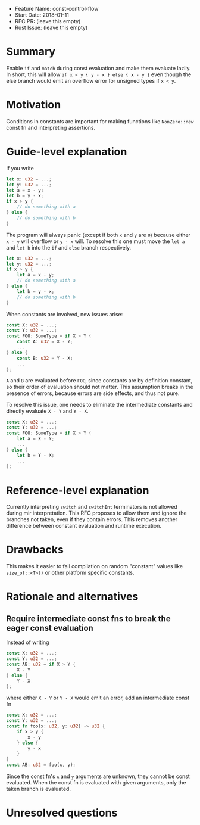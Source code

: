 - Feature Name: const-control-flow
- Start Date: 2018-01-11
- RFC PR: (leave this empty)
- Rust Issue: (leave this empty)

# Summary
[summary]: #summary

Enable `if` and `match` during const evaluation and make them evaluate lazily.
In short, this will allow `if x < y { y - x } else { x - y }` even though the
else branch would emit an overflow error for unsigned types if `x < y`.

# Motivation
[motivation]: #motivation

Conditions in constants are important for making functions like `NonZero::new`
const fn and interpreting assertions.

# Guide-level explanation
[guide-level-explanation]: #guide-level-explanation

If you write

```rust
let x: u32 = ...;
let y: u32 = ...;
let a = x - y;
let b = y - x;
if x > y {
    // do something with a
} else {
    // do something with b
}
```

The program will always panic (except if both `x` and `y` are `0`) because
either `x - y` will overflow or `y - x` will. To resolve this one must move the
`let a` and `let b` into the `if` and `else` branch respectively.

```rust
let x: u32 = ...;
let y: u32 = ...;
if x > y {
    let a = x - y;
    // do something with a
} else {
    let b = y - x;
    // do something with b
}
```

When constants are involved, new issues arise:

```rust
const X: u32 = ...;
const Y: u32 = ...;
const FOO: SomeType = if X > Y {
    const A: u32 = X - Y;
    ...
} else {
    const B: u32 = Y - X;
    ...
};
```

`A` and `B` are evaluated before `FOO`, since constants are by definition
constant, so their order of evaluation should not matter. This assumption breaks
in the presence of errors, because errors are side effects, and thus not pure.

To resolve this issue, one needs to eliminate the intermediate constants and
directly evaluate `X - Y` and `Y - X`.

```rust
const X: u32 = ...;
const Y: u32 = ...;
const FOO: SomeType = if X > Y {
    let a = X - Y;
    ...
} else {
    let b = Y - X;
    ...
};
```

# Reference-level explanation
[reference-level-explanation]: #reference-level-explanation

Currently interpreting `switch` and `switchInt` terminators is not allowed
during mir interpretation. This RFC proposes to allow them and ignore the
branches not taken, even if they contain errors. This removes another difference
between constant evaluation and runtime execution.

# Drawbacks
[drawbacks]: #drawbacks

This makes it easier to fail compilation on random "constant" values like
`size_of::<T>()` or other platform specific constants.

# Rationale and alternatives
[alternatives]: #alternatives

## Require intermediate const fns to break the eager const evaluation

Instead of writing

```rust
const X: u32 = ...;
const Y: u32 = ...;
const AB: u32 = if X > Y {
    X - Y
} else {
    Y - X
};
```

where either `X - Y` or `Y - X` would emit an error, add an intermediate const fn

```rust
const X: u32 = ...;
const Y: u32 = ...;
const fn foo(x: u32, y: u32) -> u32 {
    if x > y {
        x - y
    } else {
        y - x
    }
}
const AB: u32 = foo(x, y);
```

Since the const fn's `x` and `y` arguments are unknown, they cannot be const
evaluated. When the const fn is evaluated with given arguments, only the taken
branch is evaluated.

# Unresolved questions
[unresolved]: #unresolved-questions
